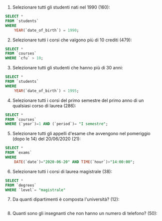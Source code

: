 1. Selezionare tutti gli studenti nati nel 1990 (160):

```sql
SELECT *
FROM `students`
WHERE
	YEAR(`date_of_birth`) = 1990;
```

2. Selezionare tutti i corsi che valgono più di 10 crediti (479):

```sql
SELECT *
FROM `courses`
WHERE `cfu` > 10;
```

3. Selezionare tutti gli studenti che hanno più di 30 anni:

```sql
SELECT *
FROM `students`
WHERE
	YEAR(`date_of_birth`) < 1995;
```

4. Selezionare tutti i corsi del primo semestre del primo anno di un qualsiasi corso di
   laurea (286):

```sql
SELECT *
FROM `courses`
WHERE (`year`)=1 AND (`period`)= "I semestre";
```

5. Selezionare tutti gli appelli d'esame che avvengono nel pomeriggio (dopo le 14) del
   20/06/2020 (21):

```sql
SELECT *
FROM `exams`
WHERE
	DATE(`date`)="2020-06-20" AND TIME(`hour`)>"14:00:00";
```

6. Selezionare tutti i corsi di laurea magistrale (38):

```sql
SELECT *
FROM `degrees`
WHERE `level`= "magistrale"
```

7. Da quanti dipartimenti è composta l'università? (12):

```sql

```

8. Quanti sono gli insegnanti che non hanno un numero di telefono? (50):

```sql

```
